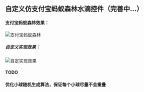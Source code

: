 ## 自定义仿支付宝蚂蚁森林水滴控件（完善中...）

#### 支付宝蚂蚁森林效果：

![支付宝蚂蚁森林](http://upload-images.jianshu.io/upload_images/1956769-e48cb9aed0b53845.png?imageMogr2/auto-orient/strip%7CimageView2/2/w/1240)

##### 自定义实现效果：

![自定实现效果](http://upload-images.jianshu.io/upload_images/1956769-871d808b93b28b3b.gif?imageMogr2/auto-orient/strip%7CimageView2/2/w/1240)

#### TODO

#### 优化小球随机生成算法，保证每个小球尽量不会重叠
